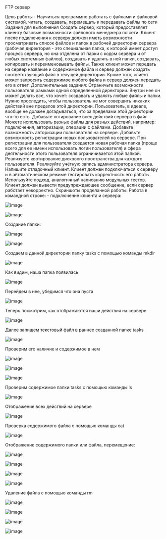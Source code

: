FTP сервер


Цель работы - Научиться программно работать с файлами и файловой системой, читать, создавать, перемещать и передавать файлы по сети
Задания для выполнения
Создать сервер, который предоставляет клиенту базовые возможности файлового менеджера по сети. Клиент после подключения к серверу должен иметь возможности просматривать список файлов и папок в рабочей директории сервера (рабочая директория - это специальная папка, к которой имеет доступ процесс сервера, но она отделена от парки с кодом сервера и от любых системных файлов), создавать и удалять в ней папки, создавать, копировать и переименовывать файлы. Также клиент может передать на сервер название и содержимое файла и сервер должен создать соответствующий файл в текущей директории. Кроме того, клиент может запросить содержимое любого файла и сервер должен передать его в ответ.
Дополнительные задания:
Ограничьте возможности пользователя рамками одной определенной директории. Внутри нее он может делать все, что хочет: создавать и удалять любые файлы и папки. Нужно проследить, чтобы пользователь не мог совершить никаких действий вне пределов этой директории. Пользователь, в идеале, вообще не должен догадываться, что за пределами этой директории что-то есть.
Добавьте логирование всех действий сервера в файл. Можете использовать разные файлы для разных действий, например: подключения, авторизации, операции с файлами.
Добавьте возможность авторизации пользователя на сервере.
Добавьте возможность регистрации новых пользователей на сервере. При регистрации для пользователя создается новая рабочая папка (проще всего для ее имени использовать логин пользователя) и сфера деятельности этого пользователя ограничивается этой папкой.
Реализуете квотирование дискового пространства для каждого пользователя.
Реализуйте учётную запись администратора сервера.
Напишите отладочный клиент. Клиент должен подключаться к серверу и в автоматическом режиме тестировать корректность его работы. Используйте подход, аналогичный написанию модульных тестов. Клиент должен вывести предупреждающее сообщение, если сервер работает некорректно.
Скриншоты проделанной работы: 
Работа в командной строке:  - подключение клиента и сервера: 

![image](https://user-images.githubusercontent.com/92279258/146115305-47e567bb-3ad1-49f8-a8e9-43ba25ce25cf.png)


![image](https://user-images.githubusercontent.com/92279258/146114989-1afcc3ab-ba4a-470a-b2f2-6799427b25dc.png)

Создание папки:

![image](https://user-images.githubusercontent.com/92279258/146251059-4e18e827-87af-42e3-b3ce-0e97af644acf.png)

![image](https://user-images.githubusercontent.com/92279258/146251102-3bb345b0-35ef-4991-b119-36ae056c711c.png)

Создаем в данной директории папку tasks с помощью команды mkdir 

![image](https://user-images.githubusercontent.com/92279258/146251179-83d63d5c-d82f-42c1-bb0b-371a08afe156.png)

Как видим, наша папка появилась 

![image](https://user-images.githubusercontent.com/92279258/146251255-40a1e259-1016-450f-bd7e-a17c874cd1ad.png)

Перейдем в нее, убедимся что она пуста 

![image](https://user-images.githubusercontent.com/92279258/146251320-1af98d37-37c2-428d-ad98-64192802292c.png)

Теперь посмотрим, как отображаются наши действия на сервере:

![image](https://user-images.githubusercontent.com/92279258/146251502-e589bcc7-0c0e-4ba1-ad2b-1fd25df60ed8.png)

Далее запишем текстовый файл в раннее созданной папке tasks

![image](https://user-images.githubusercontent.com/92279258/146251703-c6ced06c-cde0-4fa5-b5f8-2530dd1c3c4d.png)

Проверим его наличие и содержимое в нем

![image](https://user-images.githubusercontent.com/92279258/146251856-38bb975d-4aa6-4128-9388-0b0cf1d38771.png)

![image](https://user-images.githubusercontent.com/92279258/146251885-9d31847a-84ef-44ee-9890-508e1be4ca48.png)

![image](https://user-images.githubusercontent.com/92279258/146251939-be02f92b-3672-44ff-8b34-a1bc321b5b01.png)

Проверим содержимое папки tasks с помощью команды ls

![image](https://user-images.githubusercontent.com/92279258/146252106-a0ed0abf-bf01-4f13-8283-00bd12713464.png)

Отображение всех действий на сервере 

![image](https://user-images.githubusercontent.com/92279258/146252191-c72fb695-d6bc-4fd0-977f-cf388b3dbfd6.png)

Проверка содержимого файла с помощью команды cat 

![image](https://user-images.githubusercontent.com/92279258/146253383-f84d953f-6944-42e1-b0fe-e065ee2b8276.png)


Отображение содержимого папки или файла, перемещение: 

![image](https://user-images.githubusercontent.com/92279258/146253485-4bb41c3a-8030-4a28-a765-39726d1818b8.png)


![image](https://user-images.githubusercontent.com/92279258/146253083-4b67af59-27f2-4184-929d-94321838ff7d.png)


![image](https://user-images.githubusercontent.com/92279258/146254290-78bb7076-c9e8-4f64-91ad-0c6d0bc73ec1.png)


![image](https://user-images.githubusercontent.com/92279258/146253552-ed7fdf4e-574d-47bf-a415-26a55b083719.png)


Удаление файла с помощью команды rm

![image](https://user-images.githubusercontent.com/92279258/146254529-ff984614-1fa6-4f98-81c5-21c4c07a59ab.png)

![image](https://user-images.githubusercontent.com/92279258/146253737-6e680665-7d27-4403-b3a0-c80e49870ac9.png)

![image](https://user-images.githubusercontent.com/92279258/146253815-02e271a8-5fa2-42ee-9abe-c4e6483b1b02.png)

![image](https://user-images.githubusercontent.com/92279258/146253843-30df9296-c4bf-46a2-84e1-af40cb291bbb.png)
















